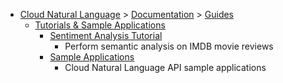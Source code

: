 

* [Cloud Natural Language](https://cloud.google.com/natural-language) > [Documentation](https://cloud.google.com/natural-language/docs) > [Guides](https://cloud.google.com/natural-language/docs/setup)
  * [Tutorials & Sample Applications](https://cloud.google.com/natural-language/docs/tutorials)
    * [Sentiment Analysis Tutorial](https://cloud.google.com/natural-language/docs/sentiment-tutorial)
      * Perform semantic analysis on IMDB movie reviews
    * [Sample Applications](https://cloud.google.com/natural-language/docs/samples)
      * Cloud Natural Language API sample applications

